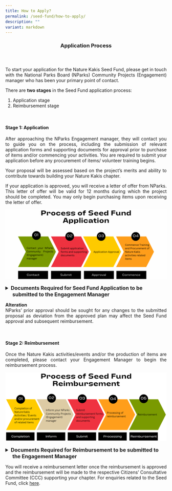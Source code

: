 ```yaml
---
title: How to Apply?
permalink: /seed-fund/how-to-apply/
description: ""
variant: markdown
---
```

<style>
a[target="_blank"]:after {
	content:none;
	margin: 0 3px 0 5px;
	}
	
details > summary {
	text-indent: -22px;
	margin-left: 22px;
	font-size: 16px;
	}
	
details > ul li {
	margin-left: 22px;
	}
</style>

<header>
	<h3>Application Process</h3>
</header>
<section>	
	<p align="justify">To start your application for the Nature Kakis Seed Fund, please get in touch with the National Parks Board (NParks) Community Projects (Engagement) manager who has been your primary point of contact.</p>
	<p align="justify">There are <b>two stages</b> in the Seed Fund application process:</p>
	<ol>
		<li>Application stage</li>
		<li>Reimbursement stage</li>
	</ol>
	<br>
</section>

<section>
	<h4>Stage 1: Application</h4>
	<p align="justify">After approaching the NParks Engagement manager, they will contact you to guide you on the process, including the submission of relevant application forms and supporting documents for approval prior to purchase of items and/or commencing your activities. You are required to submit your application before any procurement of items/ volunteer training begins.</p>
	<p align="justify">Your proposal will be assessed based on the project’s merits and ability to contribute towards building your Nature Kakis chapter.</p>
	<p align="justify">If your application is approved, you will receive a letter of offer from NParks. This letter of offer will be valid for 12 months during which the project should be completed. You may only begin purchasing items upon receiving the letter of offer.</p>

<img src="/images/Seed%20Fund/seed%20fund%201.png"><br>

<details>
	<summary><b>Documents Required for Seed Fund Application to be submitted to the Engagement Manager</b></summary>
		<ul align="justify">
			<li>Completed Application Form</li>
			<li>Document showing estimated cost of items (e.g., Quotations from vendors/suppliers with itemised breakdown</li>
			<li>Proposed design of Nature Kakis identity items, publicity collaterals and appreciation tokens/trophies, including details of the items</li>
		</ul>
	</details>
	<p align="justify"><b>Alteration</b><br>
	NParks’ prior approval should be sought for any changes to the submitted proposal as deviation from the approved plan may affect the Seed Fund approval and subsequent reimbursement.</p>
	<br>
</section>

<section>
	<h4>Stage 2: Reimbursement</h4>
	<p align="justify">Once the Nature Kakis activities/events and/or the production of items are completed, please contact your Engagement Manager to begin the reimbursement process.</p>

<img src="/images/Seed%20Fund/seed%20fund%205.PNG"><br>

<details>
	<summary><b>Documents Required for Reimbursement to be submitted to the Engagement Manager</b></summary>
		<ul align="justify">
			<li>Completed Reimbursement Form</li>
			<li>Tax invoices and receipts/proof of payment that show final amount paid by applicant to vendors</li>
			<li>Photos of purchased items that show clearly the items (including wordings printed on the items if applicable) and quantity</li>
			<li>(If claiming under training) Photos and event detail of trainer conducting activity/activities for at least 10 people in their precinct</li>
			<li>(If claiming under recurring events) Photos and events detail of recurring events</li>
			<li>Vendor creation template &amp; Direct Authorisation Credit (DCA) Form for e-payment</li>
		</ul>
</details>

<p align="justify">You will receive a reimbursement letter once the reimbursement is approved and the reimbursement will be made to the respective Citizens’ Consultative Committee (CCC) supporting your chapter. For enquiries related to the Seed Fund, click <a rel="noopener noreferrer" target="_blank" href="https://go.gov.sg/nk-formsg-enquiries">here</a>.</p>
</section>